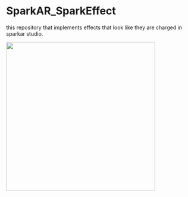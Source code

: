 # SparkAR_SparkEffect


this repository that implements effects that look like they are charged in sparkar studio.

<img src="https://user-images.githubusercontent.com/65954422/100575490-8d25ce80-331f-11eb-86b8-6b6082a778d6.gif" width="400">
